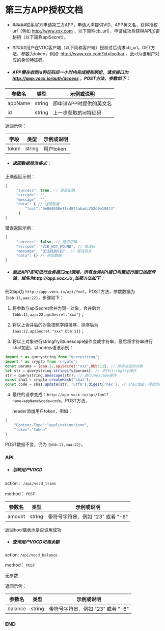 # 第三方APP授权文档

* #####联系官方申请第三方APP，申请人需提供VID、APP英文名、获得授权url（例如 http://www.xxx.com ，以下简称cb_url），申请成功后获得API加密秘钥（以下简称apiSecret）。

* #####用户在VOC客户端（以下简称客户端）授权过后请求cb_url，GET方法，参数为token，例如: http://www.xxx.com?id=foolbar ，此id为该用户对应的身份特征码。

* ##### APP需在收到id特征码后一小时内完成授权绑定，请求接口为: http://app.vocx.io/auth/access ，POST方法，参数如下：

参数名  | 类型 | 示例或说明
------------- | ------------- | -------------
 appName | string  | 即申请APP时提供的英文名
id  | string  | 上一步获取的id特征码

返回示例：

字段  | 类型 | 示例或说明
------------- | ------------- | -------------
 token | string  | 用户token

 * ##### 返回数据标准格式：
正确返回示例：
```javascript
{
     "success": true, // 是否正确
     "errcode": "",
     "message": "",
     "data": { // 返回数据
	     "fool":"9e860558e7fc4844abadc752d0e180f3"
	  }
}
```
错误返回示例：
```javascript
{
     "success": false, // 是否正确
     "errcode": "VID_NOT_FOUND", // 错误码
     "message": "无法找到VID", // 错误信息
     "data": {} // 附加数据
}
```

* ##### 至此APP即可进行业务接口api调用，所有业务API接口均需进行接口加密传输，域名为http://app.vocx.io ,加密方法如下：
例如api为 `http://app.vocx.io/api/fool`，POST方法，参数数据为 `{bbb:11,aaa:22}`，步骤如下：

1. 将参数与apiSecret合并为同一对象，合并后为 `{bbb:11,aaa:22,apiSecret:"xxx"}`；

2. 将以上合并后的对象按照字段排序，排序后为 `{aaa:22,apiSecret:"xxx",bbb:11}`；

3. 将以上对象进行stringfry和unescape操作变成字符串，最后将字符串进行sha1加密，以nodejs语法示例：
```javascript
import * as querystring from "querystring";
import * as crypto from 'crypto';
const params = {aaa:22,apiSecret:"xxx",bbb:11}; // 排序过后的对象
let str = querystring.stringify(params); // 进行stringfry操作
str = querystring.unescape(str); // 进行unescape操作
const sha1 = crypto.createHash('sha1');
const code = sha1.update(str, 'utf8').digest('hex'); // sha1加密，得到的code即最终结果
```

4. 最终的请求变成：`http://app.vocx.io/api/fool?name=appName&code=code`，POST方法，

	header添加用户token，例如：

```javascript
{
	"Content-Type":"application/json",
	"token":"token"
}
```
POST数据不变，仍为 `{bbb:11,aaa:22}`。

### API

* ##### 划转用户VOCD
 action： `/api/vocd_trans`

 method： `POST`

参数名  | 类型 | 示例或说明
------------- | ------------- | -------------
 amount | string  | 带符号字符串，例如 "23" 或者 "-6"
 
返回bool值表示是否调用成功
 
 * ##### 查询用户VOCD可用余额
 action: `/api/vocd_balance`
 
 method： `POST`
 
 无参数
 
 返回示例：
 
参数名  | 类型 | 示例或说明
------------- | ------------- | -------------
 balance | string  | 带符号字符串，例如 "23" 或者 "-6"
 
### END
